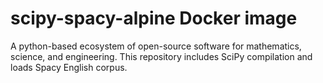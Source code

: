 # scipy-spacy-alpine Docker image
A python-based ecosystem of open-source software for mathematics, science, and engineering. This repository includes SciPy compilation and loads Spacy English corpus.
